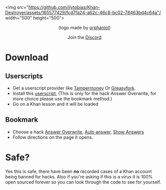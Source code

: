 
<img src="https://github.com/ilytobias/Khan-Destroyer/assets/165577429/fcd7fa24-a62c-46c8-bc02-78463bd4c64a"/ width="500" height="500"><div align="center">

  (logo made by [orphanlol](https://github.com/orphanlol))

  Join the [Discord](discord.gg/pujbPqMyPF)
</div>

# Download

## Userscripts

* Get a userscript provider like [Tampermoney](https://chromewebstore.google.com/detail/tampermonkey/dhdgffkkebhmkfjojejmpbldmpobfkfo) Or [Greasyfork](https://addons.mozilla.org/en-US/firefox/addon/greasemonkey/).
* Install this [userscript](https://github.com/ilytobias/Khan-Destroyer/blob/main/userscript.user.js), (This is only for the hack Answer Overwrite, for more choice please use the bookmark method.)
* Go on a Khan lesson and it will be loaded
  
## Bookmark

* Choose a hack [Answer Overwrite](https://github.com/ilytobias/Khan-Destroyer/blob/main/cheats/answer_overwrite.md), [Auto answer](https://github.com/ilytobias/Khan-Destroyer/blob/main/cheats/auto_answer.md), [Show Answers](https://github.com/ilytobias/Khan-Destroyer/blob/main/cheats/show_answers.md)
* Follow directions on the page it opens. 

# Safe?
Yes this is safe, there have been **no** recorded cases of a Khan account being banned for hacks. Also if you're asking if this is a virus it is 100% open sourced forever so you can look through the code to see for yourself.
